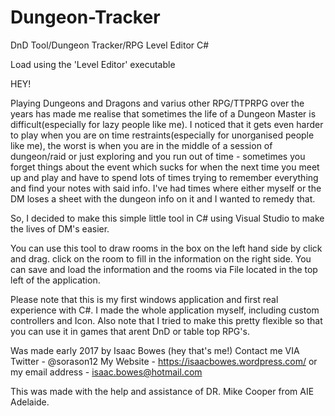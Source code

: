 # Dungeon-Tracker
DnD Tool/Dungeon Tracker/RPG Level Editor C#

Load using the 'Level Editor' executable

HEY!

Playing Dungeons and Dragons and varius other RPG/TTPRPG over the years has made me realise that sometimes the life of a Dungeon Master is difficult(especially for lazy people like me).
I noticed that it gets even harder to play when you are on time restraints(especially for unorganised people like me), 
the worst is when you are in the middle of a session of dungeon/raid or just exploring and you run out of time - sometimes you forget things about the event which sucks 
for when the next time you meet up and play and have to spend lots of times trying to remember everything and find your notes with said info.
I've had times where either myself or the DM loses a sheet with the dungeon info on it and I wanted to remedy that.

So, I decided to make this simple little tool in C# using Visual Studio to make the lives of DM's easier. 

You can use this tool to draw rooms in the box on the left hand side by click and drag. click on the room to fill in the information on the right side.
You can save and load the information and the rooms via File located in the top left of the application.


Please note that this is my first windows application and first real experience with C#. I made the whole application myself, including custom controllers and Icon.
Also note that I tried to make this pretty flexible so that you can use it in games that arent DnD or table top RPG's.


Was made early 2017 by Isaac Bowes (hey that's me!)
Contact me VIA
Twitter - @sorason12 
My Website - https://isaacbowes.wordpress.com/
or my email address - isaac.bowes@hotmail.com

This was made with the help and assistance of DR. Mike Cooper from AIE Adelaide.
